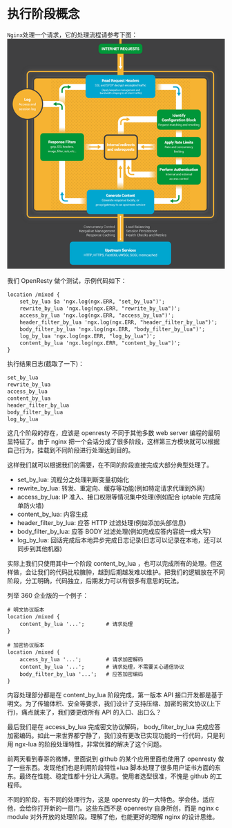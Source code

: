 # 执行阶段概念

`Nginx`处理一个请求，它的处理流程请参考下图：
![nginx_internet_request](images/step.png)

我们 OpenResty 做个测试，示例代码如下：
```
location /mixed {
    set_by_lua $a 'ngx.log(ngx.ERR, "set_by_lua")';
    rewrite_by_lua 'ngx.log(ngx.ERR, "rewrite_by_lua")';
    access_by_lua 'ngx.log(ngx.ERR, "access_by_lua")';
    header_filter_by_lua 'ngx.log(ngx.ERR, "header_filter_by_lua")';
    body_filter_by_lua 'ngx.log(ngx.ERR, "body_filter_by_lua")';
    log_by_lua 'ngx.log(ngx.ERR, "log_by_lua")';
    content_by_lua 'ngx.log(ngx.ERR, "content_by_lua")';
}
```

执行结果日志(截取了一下)：
```
set_by_lua
rewrite_by_lua
access_by_lua
content_by_lua
header_filter_by_lua
body_filter_by_lua
log_by_lua
```

这几个阶段的存在，应该是 openresty 不同于其他多数 web server 编程的最明显特征了。由于 nginx 把一个会话分成了很多阶段，这样第三方模块就可以根据自己行为，挂载到不同阶段进行处理达到目的。

这样我们就可以根据我们的需要，在不同的阶段直接完成大部分典型处理了。

* set_by_lua: 流程分之处理判断变量初始化
* rewrite_by_lua: 转发、重定向、缓存等功能(例如特定请求代理到外网)
* access_by_lua: IP 准入、接口权限等情况集中处理(例如配合 iptable 完成简单防火墙)
* content_by_lua: 内容生成
* header_filter_by_lua: 应答 HTTP 过滤处理(例如添加头部信息)
* body_filter_by_lua: 应答 BODY 过滤处理(例如完成应答内容统一成大写)
* log_by_lua: 回话完成后本地异步完成日志记录(日志可以记录在本地，还可以同步到其他机器)

实际上我们只使用其中一个阶段 content_by_lua ，也可以完成所有的处理。但这样做，会让我们的代码比较臃肿，越到后期越发难以维护。把我们的逻辑放在不同阶段，分工明确，代码独立，后期发力可以有很多有意思的玩法。

列举 360 企业版的一个例子：
```
# 明文协议版本
location /mixed {
    content_by_lua '...';       # 请求处理
}

# 加密协议版本
location /mixed {
    access_by_lua '...';        # 请求加密解码
    content_by_lua '...';       # 请求处理，不需要关心通信协议
    body_filter_by_lua '...';   # 应答加密编码
}
```

内容处理部分都是在 content_by_lua 阶段完成，第一版本 API 接口开发都是基于明文。为了传输体积、安全等要求，我们设计了支持压缩、加密的密文协议(上下行)，痛点就来了，我们要更改所有 API 的入口、出口么？

最后我们是在 access_by_lua 完成密文协议解码， body_filter_by_lua 完成应答加密编码。如此一来世界都宁静了，我们没有更改已实现功能的一行代码，只是利用 ngx-lua 的阶段处理特性，非常优雅的解决了这个问题。

前两天看到春哥的微博，里面说到 github 的某个应用里面也使用了 openresty 做了一些东西。发现他们也是利用阶段特性+lua 脚本处理了很多用户证书方面的东东。最终在性能、稳定性都十分让人满意。使用者选型很准，不愧是 github 的工程师。

不同的阶段，有不同的处理行为，这是 openresty 的一大特色。学会他，适应他，会给你打开新的一扇门。这些东西不是 openresty 自身所创，而是 nginx c module 对外开放的处理阶段。理解了他，也能更好的理解 nginx 的设计思维。
